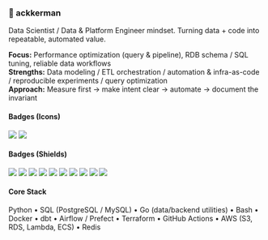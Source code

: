 ### 👋 ackkerman
Data Scientist / Data & Platform Engineer mindset. Turning data + code into repeatable, automated value.

**Focus:** Performance optimization (query & pipeline), RDB schema / SQL tuning, reliable data workflows  
**Strengths:** Data modeling / ETL orchestration / automation & infra-as-code / reproducible experiments / query optimization  
**Approach:** Measure first → make intent clear → automate → document the invariant  

#### Badges (Icons)
<p>
  <img src="https://skillicons.dev/icons?i=python,go,postgres,mysql,redis,docker,aws,terraform,githubactions,bash" />
  <img src="https://skillicons.dev/icons?i=linux,git" />
</p>

<!-- もしもっと Data 工具系を入れたい場合 (例: airflow, dbt) は shields.io バッジで補完できます -->

#### Badges (Shields)
<p>
  <img src="https://img.shields.io/badge/Python-3.x-3776AB?logo=python&logoColor=white" />
  <img src="https://img.shields.io/badge/Go-1.x-00ADD8?logo=go&logoColor=white" />
  <img src="https://img.shields.io/badge/PostgreSQL-Performance-blue?logo=postgresql&logoColor=white" />
  <img src="https://img.shields.io/badge/SQL-Tuning-success?logo=databricks&logoColor=white" />
  <img src="https://img.shields.io/badge/Airflow-Orchestration-017CEE?logo=apacheairflow&logoColor=white" />
  <img src="https://img.shields.io/badge/dbt-Transformations-FF694B?logo=dbt&logoColor=white" />
  <img src="https://img.shields.io/badge/Terraform-IaC-7B42BC?logo=terraform&logoColor=white" />
  <img src="https://img.shields.io/badge/GitHub%20Actions-CI%2FCD-2671E5?logo=githubactions&logoColor=white" />
  <img src="https://img.shields.io/badge/AWS-Data%20Pipelines-FF9900?logo=amazonaws&logoColor=white" />
  <img src="https://img.shields.io/badge/Automation-Repeatable-green?logo=fastapi&logoColor=white" />
</p>

#### Core Stack
Python • SQL (PostgreSQL / MySQL) • Go (data/backend utilities) • Bash • Docker • dbt • Airflow / Prefect • Terraform • GitHub Actions • AWS (S3, RDS, Lambda, ECS) • Redis
